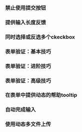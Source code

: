 ### 禁止使用提交按钮



### 提供输入长度反馈



### 同时选择或反选多个ckeckbox



### 表单验证：基本技巧



### 表单验证：进阶技巧



### 表单验证：高级技巧



### 在表单中提供动态的帮助tooltip



### 自动完成输入



### 使用动态多文件上传



